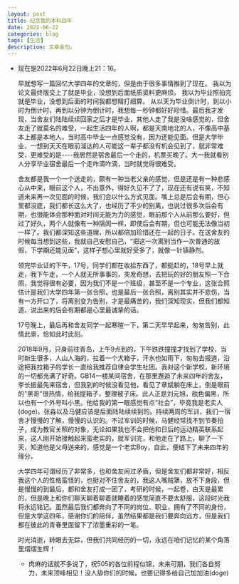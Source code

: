 ```yaml
---
layout: post
title: 纪念我的本科四年
date: 2022-06-22
categories: blog
tags: [生活]
description: 文章金句。
---
```


- 现在是2022年6月22日晚上21：16。

  早就想写一篇回忆大学四年的文章的，但是由于很多事情推到了现在。
  我以为论文最终版交上了就是毕业，没想到后面纸质资料更麻烦。
  我以为毕业照拍完就是毕业，没想到后面的时间我都想精打细算。
  从以天为毕业倒计时，到以小时为倒计时，再到以分钟为倒计时，我想每一秒钟都好好珍惜。最后我才发现，当舍友们陆陆续续回家之后才是毕业，其他人走了我是没啥感觉的，但舍友走了就莫名的难受，一起生活四年的人啊，都是天南地北的人，不像高中基本上都是本地人，当时高中毕业一点感觉没有，因为还能见面。但是大学毕业，一想到天天在眼前溜达的人可能这一辈子都没有机会见到了，就非常难受，更难受的是----我居然是宿舍最后一个走的，机票买晚了。大一我就看别人分享毕业宿舍最后一个走咋滴咋滴，当时就觉得很难受。

  舍友都是我一个一个送走的，颇有一种当老父亲的感觉，但是还是有一种悲感心从中来，眼前这个人，不出意外，得好久见不了了，现在还有说有笑，不知道未来再一次见面的时候，我们会以什么方式见面。嘴上总是后会有期，但心里都没底，我们都长这么大了，也经历了不少的别离，也说过很多次后会有期，也很能体会那种面对时间无能为力的感觉，眼前那个人从前那么要好，但过了好久，两个人就像有一种隔阂一样，即使后会有期，但也可能无法像当初一样了。我们都深知这些道理，所以都倍加珍惜还在一起的日子。在送舍友的时候每当想到这些，我就自己安慰自己，“把这一次离别当作一次普通的放假，下学期还能见面”，这样子想心里就好受多了，就像一针镇静剂。

  领完毕业证的下午，17号，同学们都在收拾东西了，都挺赶的，18号早上就走，我下午走，一个人就无所事事的，突发奇想，去把玩的好的朋友照一下合照，我觉得很有必要，因为我们不是一个班级，甚至不是一个专业，这张合照估计是我们大学四年第一张合照，也是最后一张合照，离别其实并不悲伤，当有一方开口了，将离别变为告别，才是最痛苦的，我们深知现实，但我们都知道，说出来的后会有期都是心里最诚挚的话。

  17号晚上，最后再和舍友同学一起寒暄一下，第二天早早起来，匆匆告别，此情此景，恰如此时此刻。

  2018年9月，只身前往青岛，上午9点到的，下午跌跌撞撞才找到了学校，当时新生很多，人山人海的，拉着一个大箱子，汗水也如雨下，匆匆去报道，沿途把我拉箱子的学长一直给我推荐自律会学生社团。我对这个新学校，新环境的一切都充满了好奇。GB14一楼某间宿舍，在那里邂逅了未来四年的舍友，李长振最先来宿舍，但我到的时候没看见他，看见了章斌躺在床上，倒是眼前的"黑哥"很热情，给我提箱子，整理被子床。此人正是刘元旭，肤色偏黑，所以也有一个外号叫小黑。他给我的第一眼感觉有点“社会”，毕竟我是老实人(doge)。张淼以及马健应该是后面陆陆续续到的。持续两周的军训，我们一宿舍才慢慢的了解，慢慢的认识的。不过军训的时候，马健经常找不到节奏拍子，成为教官关照的对象，无论如果我也不会把他和日后的运动精英联系起来，这人刚开始接触起来蛮老实的，就军训完，和他走在了路上，聊了一下天，知道他是父母送来的，感觉是一个老实Boy，自此，便结下了未来四年的缘分。

  大学四年可谓经历了非常多，也和舍友闹过矛盾，但是舍友们都非常好，相反我这个人的性格蛮怪的，也挺对不住舍友的，我这人嘴贼犟，放不下身段，但是慢慢的到最后，都和舍友打成一团了，考研的时候，一起卷，白天是最累的，但是晚上和你们聊天聊着聊着就睡着的感觉简直不要太舒服，这段时光我将永远铭记。虽然最后我们都奔向了不同的岗位、职业，拥有了不同的身份，但是大学这四年，感谢你们的陪伴，虽然结果都是我们要奔向远方，但是我们都在彼此的青春里面留下了浓墨重彩的一笔。

  时光消逝，转眼去无踪，但我们共同经历的一切，永远在咱们记忆的某个角落里熠熠生辉！

  - 肉麻的话就不多说了，祝505的各位前程似锦，未来可期，我们各自努力，未来顶峰相见！没人舔你们的时候，也要记得多给自己加加油(doge)











